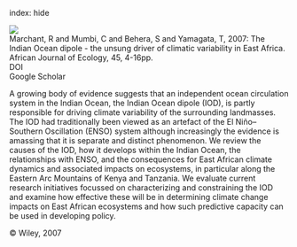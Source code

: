 index: hide

<div class="Citation">
    <div class="Citation-thumb CitationThumb-linked"  data-href="https://doi.org/10.1111/j.1365-2028.2006.00707.x">
      <img src="https://static.claimspace.cloud/climate-study-static/refs/thumbs/14/Marchant_et_al_2007-thumb.png" />
    </div>

  <div class="Citation-body">
    <div class="Citation-text">Marchant, R and Mumbi, C and Behera, S and Yamagata, T, 2007: The Indian Ocean dipole - the unsung driver of climatic variability in East Africa. <span class="Article-journal">African Journal of Ecology, </span><span class="Article-volume">45, </span>4-16pp.</div>
    <div class="Citation-links">
      <div class="CitationLink" data-href="https://doi.org/10.1111/j.1365-2028.2006.00707.x">
        <div class="CitationLink-icon CitationLink-Doi"></div>
        <div class="CitationLink-text">DOI</div>
      </div>
      <div class="CitationLink" data-href="https://scholar.google.com/scholar?q=10.1111/j.1365-2028.2006.00707.x">
        <div class="CitationLink-icon CitationLink-Scholar"></div>
        <div class="CitationLink-text">Google Scholar</div>
      </div>
    </div>
  </div>
</div>

A growing body of evidence suggests that an independent ocean circulation system in the Indian Ocean, the Indian Ocean dipole (IOD), is partly responsible for driving climate variability of the surrounding landmasses. The IOD had traditionally been viewed as an artefact of the El Niño–Southern Oscillation (ENSO) system although increasingly the evidence is amassing that it is separate and distinct phenomenon. We review the causes of the IOD, how it develops within the Indian Ocean, the relationships with ENSO, and the consequences for East African climate dynamics and associated impacts on ecosystems, in particular along the Eastern Arc Mountains of Kenya and Tanzania. We evaluate current research initiatives focussed on characterizing and constraining the IOD and examine how effective these will be in determining climate change impacts on East African ecosystems and how such predictive capacity can be used in developing policy.

<div class="Citation-copy">
&copy; Wiley, 2007
</div>